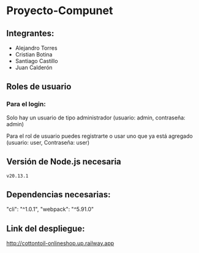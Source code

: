 # Proyecto-Compunet


## Integrantes:
- Alejandro Torres
- Cristian Botina
- Santiago Castillo
- Juan Calderón



## Roles de usuario

### Para el login:

Solo hay un usuario de tipo administrador (usuario: admin, contraseña: admin)

Para el rol de usuario puedes registrarte o usar uno que ya está agregado (usuario: user, Contraseña: user)



## Versión de Node.js necesaria
`v20.13.1`

## Dependencias necesarias:

  "cli": "^1.0.1",
  "webpack": "^5.91.0"


## Link del despliegue:

http://cottontoil-onlineshop.up.railway.app